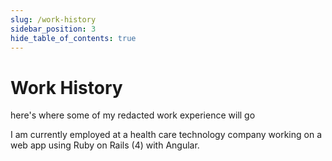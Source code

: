 ```yaml
---
slug: /work-history
sidebar_position: 3
hide_table_of_contents: true
---
```


# Work History

here's where some of my redacted work experience will go

I am currently employed at a health care technology company working on a web app using Ruby on Rails (4) with Angular.
